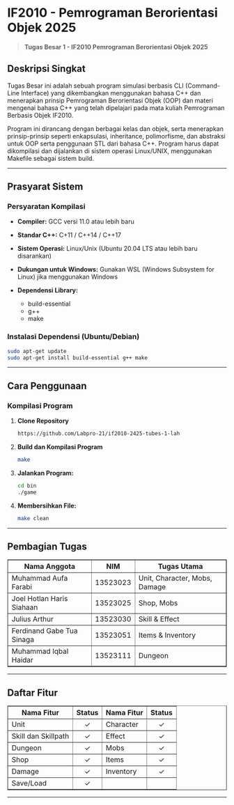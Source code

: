 # IF2010 - Pemrograman Berorientasi Objek 2025

> **Tugas Besar 1 - IF2010 Pemrograman Berorientasi Objek 2025**
## Deskripsi Singkat

Tugas Besar ini adalah sebuah program simulasi berbasis CLI (Command-Line Interface) yang dikembangkan menggunakan bahasa C++ dan menerapkan prinsip Pemrograman Berorientasi Objek (OOP) dan materi mengenai bahasa C++ yang telah dipelajari pada mata kuliah Pemrograman Berbasis Objek IF2010.

Program ini dirancang dengan berbagai kelas dan objek, serta menerapkan prinsip-prinsip seperti enkapsulasi, inheritance, polimorfisme, dan abstraksi untuk OOP serta penggunaan STL dari bahasa C++. Program harus dapat dikompilasi dan dijalankan di sistem operasi Linux/UNIX, menggunakan Makefile sebagai sistem build.

---
## Prasyarat Sistem

### Persyaratan Kompilasi
* **Compiler:** GCC versi 11.0 atau lebih baru
* **Standar C++:** C+11 / C++14 / C++17
* **Sistem Operasi:** Linux/Unix (Ubuntu 20.04 LTS atau lebih baru disarankan)
* **Dukungan untuk Windows:** Gunakan WSL (Windows Subsystem for Linux) jika menggunakan Windows

* **Dependensi Library:**
  * build-essential
  * g++
  * make

### Instalasi Dependensi (Ubuntu/Debian)
```bash
sudo apt-get update
sudo apt-get install build-essential g++ make
```

---

## Cara Penggunaan

### Kompilasi Program

1. **Clone Repository**
   ```bash
   https://github.com/Labpro-21/if2010-2425-tubes-1-lah
   ```
2. **Build dan Kompilasi Program**
   ```bash
   make 
   ```

3. **Jalankan Program:**
   ```bash
   cd bin
   ./game 
   ```

4. **Membersihkan File:**
   ```bash
   make clean
   ```


---

## Pembagian Tugas

<table border="1">
  <tr>
    <th>Nama Anggota</th>
    <th>NIM</th>
    <th>Tugas Utama</th>
  </tr>
  <tr>
    <td>Muhammad Aufa Farabi</td>
    <td>13523023</td>
    <td>Unit, Character, Mobs, Damage</td>
  </tr>
  <tr>
    <td>Joel Hotlan Haris Siahaan</td>
    <td>13523025</td>
    <td>Shop, Mobs</td>
  </tr>
  <tr>
    <td>Julius Arthur</td>
    <td>13523030</td>
    <td>Skill & Effect</td>
  </tr>
  <tr>
    <td>Ferdinand Gabe Tua Sinaga</td>
    <td>13523051</td>
    <td>Items & Inventory</td>
  </tr>
  <tr>
    <td>Muhammad Iqbal Haidar</td>
    <td>13523111</td>
    <td>Dungeon</td>
  </tr>
</table>

---

## Daftar Fitur


<table border="1">
  <tr>
    <th>Nama Fitur</th>
    <th>Status</th>
    <th>Nama Fitur</th>
    <th>Status</th>
  </tr>
  <tr>
    <td>Unit</td>
    <td align="center">✓</td>
    <td>Character</td>
    <td align="center">✓</td>
  </tr>
  <tr>
    <td>Skill dan Skillpath</td>
    <td align="center">✓</td>
    <td>Effect</td>
    <td align="center">✓</td>
  </tr>
  <tr>
    <td>Dungeon</td>
    <td align="center">✓</td>
    <td>Mobs</td>
    <td align="center">✓</td>
  </tr>
  <tr>
    <td>Shop</td>
    <td align="center">✓</td>
    <td>Items</td>
    <td align="center">✓</td>
  </tr>
  <tr>
    <td>Damage</td>
    <td align="center">✓</td>
    <td>Inventory</td>
    <td align="center">✓</td>
  </tr>
  <tr>
    <td>Save/Load</td>
    <td align="center">✓</td>
    <td></td>
    <td></td>
  </tr>
</table>

---